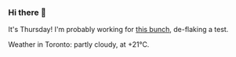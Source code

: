 ### Hi there :wave:

It's Thursday! I'm probably working for [this bunch](https://github.com/kohofinancial), de-flaking a test.

Weather in Toronto: partly cloudy, at +21°C.
